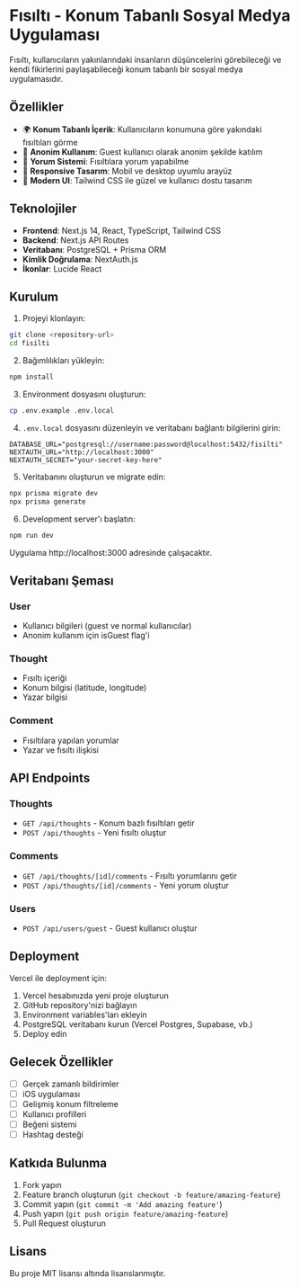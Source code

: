 # Fısıltı - Konum Tabanlı Sosyal Medya Uygulaması

Fısıltı, kullanıcıların yakınlarındaki insanların düşüncelerini görebileceği ve kendi fikirlerini paylaşabileceği konum tabanlı bir sosyal medya uygulamasıdır.

## Özellikler

- 🌍 **Konum Tabanlı İçerik**: Kullanıcıların konumuna göre yakındaki fısıltıları görme
- 👤 **Anonim Kullanım**: Guest kullanıcı olarak anonim şekilde katılım
- 💬 **Yorum Sistemi**: Fısıltılara yorum yapabilme
- 📱 **Responsive Tasarım**: Mobil ve desktop uyumlu arayüz
- 🎨 **Modern UI**: Tailwind CSS ile güzel ve kullanıcı dostu tasarım

## Teknolojiler

- **Frontend**: Next.js 14, React, TypeScript, Tailwind CSS
- **Backend**: Next.js API Routes
- **Veritabanı**: PostgreSQL + Prisma ORM
- **Kimlik Doğrulama**: NextAuth.js
- **İkonlar**: Lucide React

## Kurulum

1. Projeyi klonlayın:
```bash
git clone <repository-url>
cd fisilti
```

2. Bağımlılıkları yükleyin:
```bash
npm install
```

3. Environment dosyasını oluşturun:
```bash
cp .env.example .env.local
```

4. `.env.local` dosyasını düzenleyin ve veritabanı bağlantı bilgilerini girin:
```
DATABASE_URL="postgresql://username:password@localhost:5432/fisilti"
NEXTAUTH_URL="http://localhost:3000"
NEXTAUTH_SECRET="your-secret-key-here"
```

5. Veritabanını oluşturun ve migrate edin:
```bash
npx prisma migrate dev
npx prisma generate
```

6. Development server'ı başlatın:
```bash
npm run dev
```

Uygulama http://localhost:3000 adresinde çalışacaktır.

## Veritabanı Şeması

### User
- Kullanıcı bilgileri (guest ve normal kullanıcılar)
- Anonim kullanım için isGuest flag'i

### Thought
- Fısıltı içeriği
- Konum bilgisi (latitude, longitude)
- Yazar bilgisi

### Comment
- Fısıltılara yapılan yorumlar
- Yazar ve fısıltı ilişkisi

## API Endpoints

### Thoughts
- `GET /api/thoughts` - Konum bazlı fısıltıları getir
- `POST /api/thoughts` - Yeni fısıltı oluştur

### Comments
- `GET /api/thoughts/[id]/comments` - Fısıltı yorumlarını getir
- `POST /api/thoughts/[id]/comments` - Yeni yorum oluştur

### Users
- `POST /api/users/guest` - Guest kullanıcı oluştur

## Deployment

Vercel ile deployment için:

1. Vercel hesabınızda yeni proje oluşturun
2. GitHub repository'nizi bağlayın
3. Environment variables'ları ekleyin
4. PostgreSQL veritabanı kurun (Vercel Postgres, Supabase, vb.)
5. Deploy edin

## Gelecek Özellikler

- [ ] Gerçek zamanlı bildirimler
- [ ] iOS uygulaması
- [ ] Gelişmiş konum filtreleme
- [ ] Kullanıcı profilleri
- [ ] Beğeni sistemi
- [ ] Hashtag desteği

## Katkıda Bulunma

1. Fork yapın
2. Feature branch oluşturun (`git checkout -b feature/amazing-feature`)
3. Commit yapın (`git commit -m 'Add amazing feature'`)
4. Push yapın (`git push origin feature/amazing-feature`)
5. Pull Request oluşturun

## Lisans

Bu proje MIT lisansı altında lisanslanmıştır.